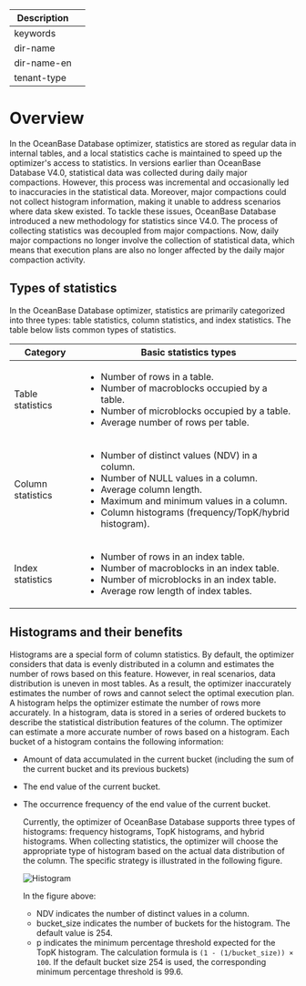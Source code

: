 | Description   |                 |
|---------------|-----------------|
| keywords      |                 |
| dir-name      |                 |
| dir-name-en   |                 |
| tenant-type   |                 |

# Overview

In the OceanBase Database optimizer, statistics are stored as regular data in internal tables, and a local statistics cache is maintained to speed up the optimizer's access to statistics. In versions earlier than OceanBase Database V4.0, statistical data was collected during daily major compactions. However, this process was incremental and occasionally led to inaccuracies in the statistical data. Moreover, major compactions could not collect histogram information, making it unable to address scenarios where data skew existed. To tackle these issues, OceanBase Database introduced a new methodology for statistics since V4.0. The process of collecting statistics was decoupled from major compactions. Now, daily major compactions no longer involve the collection of statistical data, which means that execution plans are also no longer affected by the daily major compaction activity.

## Types of statistics

In the OceanBase Database optimizer, statistics are primarily categorized into three types: table statistics, column statistics, and index statistics. The table below lists common types of statistics.

| Category | Basic statistics types |
|---|---|
| Table statistics | <ul><li>Number of rows in a table.</li><li>Number of  macroblocks occupied by a table.</li><li>Number of microblocks occupied by a table.</li><li>Average number of rows per table.</li></ul> |
| Column statistics | <ul><li>Number of distinct values (NDV) in a column.</li><li>Number of NULL values in a column.</li><li>Average column length.</li><li>Maximum and minimum values in a column.</li><li>Column histograms (frequency/TopK/hybrid histogram).</li></ul> |
| Index statistics | <ul><li>Number of rows in an index table.</li><li>Number of macroblocks in an index table.</li><li>Number of microblocks in an index table.</li><li>Average row length of index tables.</li></ul> |

## Histograms and their benefits

Histograms are a special form of column statistics. By default, the optimizer considers that data is evenly distributed in a column and estimates the number of rows based on this feature. However, in real scenarios, data distribution is uneven in most tables. As a result, the optimizer inaccurately estimates the number of rows and cannot select the optimal execution plan. A histogram helps the optimizer estimate the number of rows more accurately. In a histogram, data is stored in a series of ordered buckets to describe the statistical distribution features of the column. The optimizer can estimate a more accurate number of rows based on a histogram. Each bucket of a histogram contains the following information:

* Amount of data accumulated in the current bucket (including the sum of the current bucket and its previous buckets)
* The end value of the current bucket.
* The occurrence frequency of the end value of the current bucket.

   Currently, the optimizer of OceanBase Database supports three types of histograms: frequency histograms, TopK histograms, and hybrid histograms. When collecting statistics, the optimizer will choose the appropriate type of histogram based on the actual data distribution of the column. The specific strategy is illustrated in the following figure.

   ![Histogram](https://obbusiness-private.oss-cn-shanghai.aliyuncs.com/doc/img/observer-enterprise/V4.2.1/EN_US/600.manage/900.performance-tuning/histogram.png)

   In the figure above:

   * NDV indicates the number of distinct values in a column.
   * bucket_size indicates the number of buckets for the histogram. The default value is 254.
   * p indicates the minimum percentage threshold expected for the TopK histogram. The calculation formula is `(1 - (1/bucket_size)) × 100`. If the default bucket size 254 is used, the corresponding minimum percentage threshold is 99.6.
